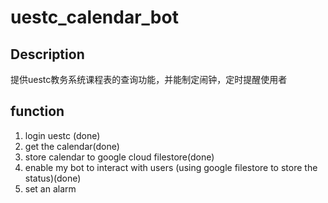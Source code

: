 # uestc_calendar_bot

## Description

提供uestc教务系统课程表的查询功能，并能制定闹钟，定时提醒使用者

## function

1.  login uestc (done)
2.  get the calendar(done)
3.  store calendar to google cloud filestore(done)
4.  enable my bot to interact with users (using google filestore to store the status)(done)
5. set an alarm

